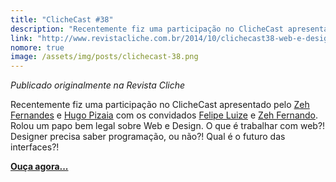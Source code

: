 ```yaml
---
title: "ClicheCast #38"
description: "Recentemente fiz uma participação no ClicheCast apresentado por Zeh Fernandes e Hugo Pizaia com os convidados Felipe Luize e Zeh Fernando. Rolou um papo bem legal sobre Web e Design. O que é trabalhar com web?! Designer precisa saber programação, ou não?! Qual é o futuro das interfaces?!"
link: "http://www.revistacliche.com.br/2014/10/clichecast38-web-e-design/"
nomore: true
image: /assets/img/posts/clichecast-38.png
---
```


*Publicado originalmente na Revista Cliche*

Recentemente fiz uma participação no ClicheCast apresentado pelo [Zeh Fernandes](https://twitter.com/zehf) e
[Hugo Pizaia](https://twitter.com/hpizaia) com os convidados [Felipe Luize](https://twitter.com/felipeluize)
e [Zeh Fernando](https://twitter.com/zeh). Rolou um papo bem legal sobre Web e Design.
O que é trabalhar com web?! Designer precisa saber programação, ou não?!
Qual é o futuro das interfaces?!

**[Ouça agora...](http://www.revistacliche.com.br/2014/10/clichecast38-web-e-design/)**